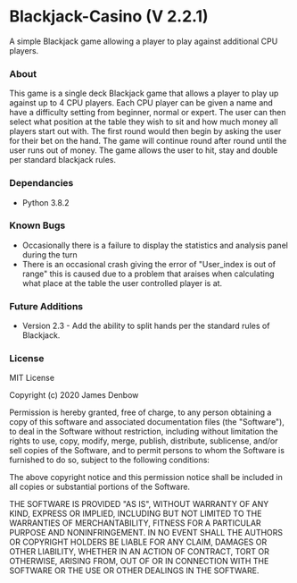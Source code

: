 # Blackjack-Casino (V 2.2.1)
A simple Blackjack game allowing a player to play against additional CPU players.

### About
This game is a single deck Blackjack game that allows a player to play up against up to 4 CPU players. Each CPU player can be given a name and have a difficulty setting from beginner, normal or expert. The user can then select what position at the table they wish to sit and how much money all players start out with. The first round would then begin by asking the user for their bet on the hand. The game will continue round after round until the user runs out of money. The game allows the user to hit, stay and double per standard blackjack rules.

### Dependancies
 * Python 3.8.2
 
### Known Bugs
 * Occasionally there is a failure to display the statistics and analysis panel during the turn
 * There is an occasional crash giving the error of "User_index is out of range" this is caused due to a problem that araises when calculating what place at the table the user controlled player is at.
 
 ### Future Additions
  * Version 2.3 - Add the ability to split hands per the standard rules of Blackjack.
  
 ### License
MIT License

Copyright (c) 2020 James Denbow

Permission is hereby granted, free of charge, to any person obtaining a copy
of this software and associated documentation files (the "Software"), to deal
in the Software without restriction, including without limitation the rights
to use, copy, modify, merge, publish, distribute, sublicense, and/or sell
copies of the Software, and to permit persons to whom the Software is
furnished to do so, subject to the following conditions:

The above copyright notice and this permission notice shall be included in all
copies or substantial portions of the Software.

THE SOFTWARE IS PROVIDED "AS IS", WITHOUT WARRANTY OF ANY KIND, EXPRESS OR
IMPLIED, INCLUDING BUT NOT LIMITED TO THE WARRANTIES OF MERCHANTABILITY,
FITNESS FOR A PARTICULAR PURPOSE AND NONINFRINGEMENT. IN NO EVENT SHALL THE
AUTHORS OR COPYRIGHT HOLDERS BE LIABLE FOR ANY CLAIM, DAMAGES OR OTHER
LIABILITY, WHETHER IN AN ACTION OF CONTRACT, TORT OR OTHERWISE, ARISING FROM,
OUT OF OR IN CONNECTION WITH THE SOFTWARE OR THE USE OR OTHER DEALINGS IN THE
SOFTWARE.
